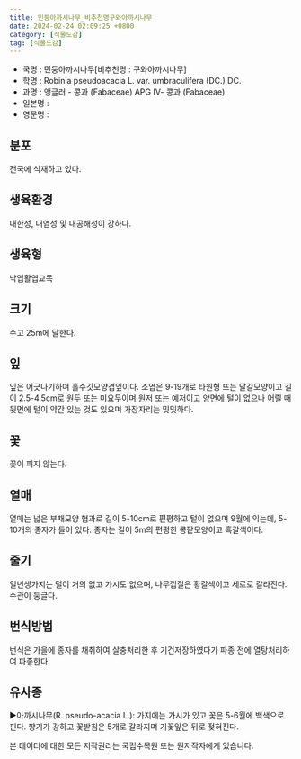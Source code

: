 ```yaml
---
title: 민둥아까시나무_비추천명구와아까시나무
date: 2024-02-24 02:09:25 +0800
category: [식물도감]
tag: [식물도감]
---
```




- 국명 : 민둥아까시나무[비추천명 : 구와아까시나무]
- 학명 : Robinia pseudoacacia L. var. umbraculifera (DC.) DC.
- 과명 : 앵글러 - 콩과 (Fabaceae) APG Ⅳ- 콩과 (Fabaceae)
- 일본명 : 
- 영문명 : 


## 분포
전국에 식재하고 있다.
## 생육환경
내한성, 내염성 및 내공해성이 강하다.
## 생육형
낙엽활엽교목
## 크기
수고 25m에 달한다.
## 잎
잎은 어긋나기하며 홀수깃모양겹잎이다. 소엽은 9-19개로 타원형 또는 달걀모양이고 길이 2.5-4.5cm로 원두 또는 미요두이며 원저 또는 예저이고 양면에 털이 없으나 어릴 때 뒷면에 털이 약간 있는 것도 있으며 가장자리는 밋밋하다.
## 꽃
꽃이 피지 않는다.
## 열매
열매는 넓은 부채모양 협과로 길이 5-10cm로 편평하고 털이 없으며 9월에 익는데, 5-10개의 종자가 들어 있다. 종자는 길이 5m의 편평한 콩팥모양이고 흑갈색이다.
## 줄기
일년생가지는 털이 거의 없고 가시도 없으며, 나무껍질은 황갈색이고 세로로 갈라진다. 수관이 둥글다.
## 번식방법
번식은 가을에 종자를 채취하여 살충처리한 후 기건저장하였다가 파종 전에 열탕처리하여 파종한다.
## 유사종
▶아까시나무(R. pseudo-acacia L.): 가지에는 가시가 있고 꽃은 5-6월에 백색으로 핀다. 향기가 강하고 꽃받침은 5개로 갈라지며 기꽃잎은 뒤로 젖혀진다.






본 데이터에 대한 모든 저작권리는 국립수목원 또는 원저작자에게 있습니다.
